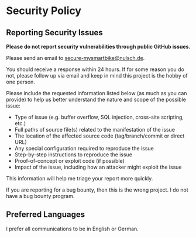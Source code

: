 # Security Policy

## Reporting Security Issues

**Please do not report security vulnerabilities through public GitHub issues.**

Please send an email to [secure-mysmartbike@nulsch.de](mailto:secure-mysmartbike@nulsch.de).

You should receive a response within 24 hours. If for some reason you do not, please follow up via email and keep in mind this project is the hobby of one person.

Please include the requested information listed below (as much as you can provide) to help us better understand the nature and scope of the possible issue:

- Type of issue (e.g. buffer overflow, SQL injection, cross-site scripting, etc.)
- Full paths of source file(s) related to the manifestation of the issue
- The location of the affected source code (tag/branch/commit or direct URL)
- Any special configuration required to reproduce the issue
- Step-by-step instructions to reproduce the issue
- Proof-of-concept or exploit code (if possible)
- Impact of the issue, including how an attacker might exploit the issue

This information will help me triage your report more quickly.

If you are reporting for a bug bounty, then this is the wrong project. I do not have a bug bounty program.

## Preferred Languages

I prefer all communications to be in English or German.

